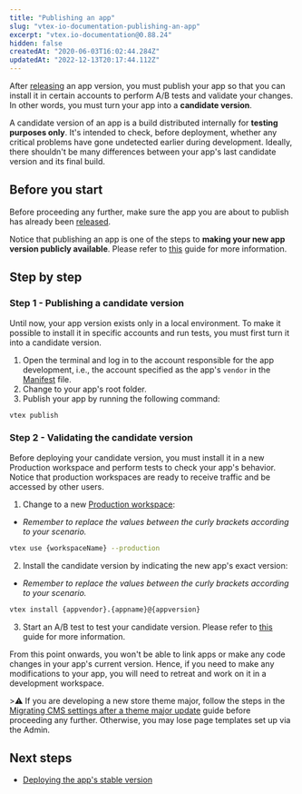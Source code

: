 ```yaml
---
title: "Publishing an app"
slug: "vtex-io-documentation-publishing-an-app"
excerpt: "vtex.io-documentation@0.88.24"
hidden: false
createdAt: "2020-06-03T16:02:44.284Z"
updatedAt: "2022-12-13T20:17:44.112Z"
---
```

After [releasing](https://developers.vtex.com/vtex-developer-docs/docs/vtex-io-documentation-releasing-a-new-app-version) an app version, you must publish your app so that you can install it in certain accounts to perform A/B tests and validate your changes. In other words, you must turn your app into a **candidate version**.

A candidate version of an app is a build distributed internally for **testing purposes only**. It's intended to check, before deployment, whether any critical problems have gone undetected earlier during development. Ideally, there shouldn't be many differences between your app's last candidate version and its final build.

## Before you start

Before proceeding any further, make sure the app you are about to publish has already been [released](https://developers.vtex.com/vtex-developer-docs/docs/vtex-io-documentation-releasing-a-new-app-version).

Notice that publishing an app is one of the steps to **making your new app version publicly available**. Please refer to [this](https://developers.vtex.com/vtex-developer-docs/docs/vtex-io-documentation-making-your-new-app-version-publicly-available) guide for more information.

## Step by step

### Step 1 - Publishing a candidate version

Until now, your app version exists only in a local environment. To make it possible to install it in specific accounts and run tests, you must first turn it into a candidate version.

1. Open the terminal and log in to the account responsible for the app development, i.e., the account specified as the app's `vendor` in the [Manifest](https://developers.vtex.com/vtex-developer-docs/docs/vtex-io-documentation-manifest) file.
2. Change to your app's root folder.
3. Publish your app by running the following command:

```
vtex publish
```

### Step 2 - Validating the candidate version

Before deploying your candidate version, you must install it in a new Production workspace and perform tests to check your app's behavior. Notice that production workspaces are ready to receive traffic and be accessed by other users.

1. Change to a new [Production workspace](https://developers.vtex.com/vtex-developer-docs/docs/vtex-io-documentation-creating-a-production-workspace):

- _Remember to replace the values between the curly brackets according to your scenario._

```sh
vtex use {workspaceName} --production
```

2. Install the candidate version by indicating the new app's exact version:

- _Remember to replace the values between the curly brackets according to your scenario._

```sh
vtex install {appvendor}.{appname}@{appversion}
```

3. Start an A/B test to test your candidate version. Please refer to [this](https://developers.vtex.com/vtex-developer-docs/docs/vtex-io-documentation-running-native-ab-testing) guide for more information.

From this point onwards, you won't be able to link apps or make any code changes in your app's current version. Hence, if you need to make any modifications to your app, you will need to retreat and work on it in a development workspace.

️>⚠️ If you are developing a new store theme major, follow the steps in the [Migrating CMS settings after a theme major update](https://developers.vtex.com/vtex-developer-docs/docs/vtex-io-documentation-migrating-cms-settings-after-major-update) guide before proceeding any further. Otherwise, you may lose page templates set up via the Admin.

## Next steps

- [Deploying the app's stable version](https://developers.vtex.com/vtex-developer-docs/docs/vtex-io-documentation-deploying-the-app-stable-version)

